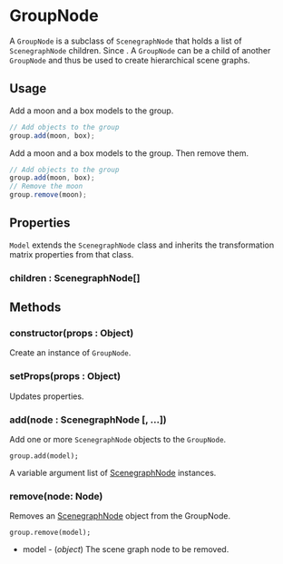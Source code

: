 # GroupNode

A `GroupNode` is a subclass of `ScenegraphNode` that holds a list of `ScenegraphNode` children. Since . A `GroupNode` can be a child of another `GroupNode` and thus be used to create hierarchical scene graphs.

## Usage

Add a moon and a box models to the group.

```typescript
// Add objects to the group
group.add(moon, box);
```

Add a moon and a box models to the group. Then remove them.

```typescript
// Add objects to the group
group.add(moon, box);
// Remove the moon
group.remove(moon);
```

## Properties

`Model` extends the `ScenegraphNode` class and inherits the transformation matrix properties from that class.

### children : ScenegraphNode[]

## Methods

### constructor(props : Object)

Create an instance of `GroupNode`.

### setProps(props : Object)

Updates properties.

### add(node : ScenegraphNode [, ...])

Add one or more `ScenegraphNode` objects to the `GroupNode`.

`group.add(model);`

A variable argument list of [ScenegraphNode](/docs/api-reference/engine/scenegraph/scenegraph-node) instances.

### remove(node: Node)

Removes an [ScenegraphNode](/docs/api-reference/engine/scenegraph/scenegraph-node) object from the GroupNode.

    group.remove(model);

- model - (_object_) The scene graph node to be removed.
